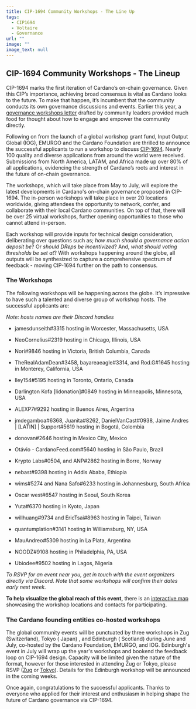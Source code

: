 ```yaml
---
title: CIP-1694 Community Workshops - The Line Up
tags:
  - CIP1694
  - Voltaire
  - Governance
url: ""
image: ""
image_text: null
---
```


## **CIP-1694 Community Workshops - The Lineup**

CIP-1694 marks the first iteration of Cardano’s on-chain governance. Given this CIP’s importance, achieving broad consensus is vital as Cardano looks to the future. To make that happen, it’s incumbent that the community conducts its own governance discussions and events. Earlier this year, a [governance workshops letter](https://docs.google.com/document/d/1F8Hj2tBO8CW1xd9ifV0OA2NFJmV8t-julWNjtCB2xYU/edit?usp=sharing) drafted by community leaders provided much food for thought about how to engage and empower the community directly.

Following on from the launch of a global workshop grant fund, Input Output Global (IOG), EMURGO and the Cardano Foundation are thrilled to announce the successful applicants to run a workshop to discuss [CIP-1694](https://github.com/JaredCorduan/CIPs/tree/voltaire-v1/CIP-1694). Nearly 100 quality and diverse applications from around the world were received. Submissions from North America, LATAM, and Africa made up over 80% of all applications, evidencing the strength of Cardano’s roots and interest in the future of on-chain governance.

The workshops, which will take place from May to July, will explore the latest developments in Cardano's on-chain governance proposed in CIP-1694. The in-person workshops will take place in over 20 locations worldwide, giving attendees the opportunity to network, confer, and collaborate with their local Cardano communities. On top of that, there will be over 25 virtual workshops, further opening opportunities to those who cannot attend in-person. 

Each workshop will provide inputs for technical design consideration, deliberating over questions such as; _how much should a governance action deposit be_? Or _should DReps be incentivized_? And, _what should voting thresholds be set at_? With workshops happening around the globe, all outputs will be synthesized to capture a comprehensive spectrum of feedback - moving CIP-1694 further on the path to consensus. 

### **The Workshops**

The following workshops will be happening across the globe. It’s impressive to have such a talented and diverse group of workshop hosts. The successful applicants are:

_Note: hosts names are their Discord handles_

*   jamesdunseith#3315 hosting in Worcester, Massachusetts, USA 
    
*   NeoCornelius#2319 hosting in Chicago, Illinois, USA 
    
*   Nori#9846 hosting in Victoria, British Columbia, Canada
    
*   TheRealAdamDean#3458, bayareaeagle#3314, and Rod.G#1645 hosting in Monterey, California, USA
    
*   lley154#5195 hosting in Toronto, Ontario, Canada
    
*   Darlington Kofa \[lidonation\]#0849 hosting in Minneapolis, Minnesota, USA
    
*   ALEXP7#9292 hosting in Buenos Aires, Argentina
    
*   jmdegamboa#6368, Juanita#8262, DanielVanCast#0938, Jaime Andres | \[LATIN\] | Support#5619 hosting in Bogotá, Colombia
    
*   donovan#2646 hosting in Mexico City, Mexico
    
*   Otávio - CardanoFeed.com#5640 hosting in São Paulo, Brazil
    
*   Krypto Labs#0504, and ANP#2862 hosting in Borre, Norway
    
*   nebast#9398 hosting in Addis Ababa, Ethiopia
    
*   wims#5274 and Nana Safo#6233 hosting in Johannesburg, South Africa
    
*   Oscar west#6547 hosting in Seoul, South Korea
    
*   Yuta#6370 hosting in Kyoto, Japan
    
*   willhuang#9734 and EricTsai#8963 hosting in Taipei, Taiwan
    
*   quantumplation#3141 hosting in Williamsburg, NY, USA
    
*   MauAndreo#5309 hosting in La Plata, Argentina
    
*   NOODZ#9108 hosting in Philadelphia, PA, USA
    
*   Ubiodee#9502 hosting in Lagos, Nigeria
    

_To RSVP for an event near you, get in touch with the event organizers directly via Discord. Note that some workshops will confirm their dates early next week._

**To help visualize the global reach of this event,** there is an [interactive map](https://voltaire.essentialcardano.io/) showcasing the workshop locations and contacts for participating.

### **The Cardano founding entities co-hosted workshops**

The global community events will be punctuated by three workshops in Zug (Switzerland), Tokyo ( Japan) , and Edinburgh ( Scotland) during June and July, co-hosted by the Cardano Foundation, EMURGO, and IOG. Edinburgh's event in July will wrap up the year's workshops and bookend the feedback loop on CIP-1694 design. Capacity will be limited given the nature of the format, however for those interested in attending Zug or Tokyo, please RSVP ([Zug](https://cardanofoundation.org/forms/cip1694-workshop-zug) or [Tokyo](https://lu.ma/CARDANO.CIP1694)). Details for the Edinburgh workshop will be announced in the coming weeks.

Once again, congratulations to the successful applicants. Thanks to everyone who applied for their interest and enthusiasm in helping shape the future of Cardano governance via CIP-1694.
